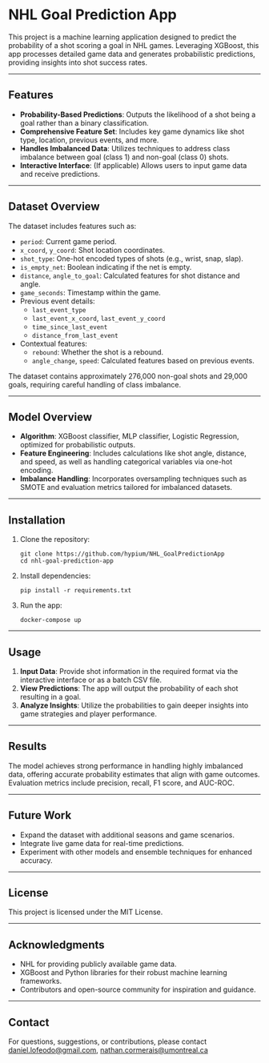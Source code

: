 
# NHL Goal Prediction App

This project is a machine learning application designed to predict the probability of a shot scoring a goal in NHL games. Leveraging XGBoost, this app processes detailed game data and generates probabilistic predictions, providing insights into shot success rates.

---

## Features

* **Probability-Based Predictions**: Outputs the likelihood of a shot being a goal rather than a binary classification.
* **Comprehensive Feature Set**: Includes key game dynamics like shot type, location, previous events, and more.
* **Handles Imbalanced Data**: Utilizes techniques to address class imbalance between goal (class 1) and non-goal (class 0) shots.
* **Interactive Interface**: (If applicable) Allows users to input game data and receive predictions.

---

## Dataset Overview

The dataset includes features such as:

* `period`: Current game period.
* `x_coord`, `y_coord`: Shot location coordinates.
* `shot_type`: One-hot encoded types of shots (e.g., wrist, snap, slap).
* `is_empty_net`: Boolean indicating if the net is empty.
* `distance`, `angle_to_goal`: Calculated features for shot distance and angle.
* `game_seconds`: Timestamp within the game.
* Previous event details:
  * `last_event_type`
  * `last_event_x_coord`, `last_event_y_coord`
  * `time_since_last_event`
  * `distance_from_last_event`
* Contextual features:
  * `rebound`: Whether the shot is a rebound.
  * `angle_change`, `speed`: Calculated features based on previous events.

The dataset contains approximately 276,000 non-goal shots and 29,000 goals, requiring careful handling of class imbalance.

---

## Model Overview

* **Algorithm**: XGBoost classifier, MLP classifier, Logistic Regression, optimized for probabilistic outputs.
* **Feature Engineering**: Includes calculations like shot angle, distance, and speed, as well as handling categorical variables via one-hot encoding.
* **Imbalance Handling**: Incorporates oversampling techniques such as SMOTE and evaluation metrics tailored for imbalanced datasets.

---

## Installation

1. Clone the repository:

   ```
   git clone https://github.com/hypium/NHL_GoalPredictionApp
   cd nhl-goal-prediction-app
   ```
2. Install dependencies:

   ```
   pip install -r requirements.txt
   ```
3. Run the app:

   ```
   docker-compose up
   ```

---

## Usage

1. **Input Data**: Provide shot information in the required format via the interactive interface or as a batch CSV file.
2. **View Predictions**: The app will output the probability of each shot resulting in a goal.
3. **Analyze Insights**: Utilize the probabilities to gain deeper insights into game strategies and player performance.

---

## Results

The model achieves strong performance in handling highly imbalanced data, offering accurate probability estimates that align with game outcomes. Evaluation metrics include precision, recall, F1 score, and AUC-ROC.

---

## Future Work

* Expand the dataset with additional seasons and game scenarios.
* Integrate live game data for real-time predictions.
* Experiment with other models and ensemble techniques for enhanced accuracy.

---

## License

This project is licensed under the MIT License.

---

## Acknowledgments

* NHL for providing publicly available game data.
* XGBoost and Python libraries for their robust machine learning frameworks.
* Contributors and open-source community for inspiration and guidance.

---

## Contact

For questions, suggestions, or contributions, please contact daniel.lofeodo@gmail.com, nathan.cormerais@umontreal.ca
